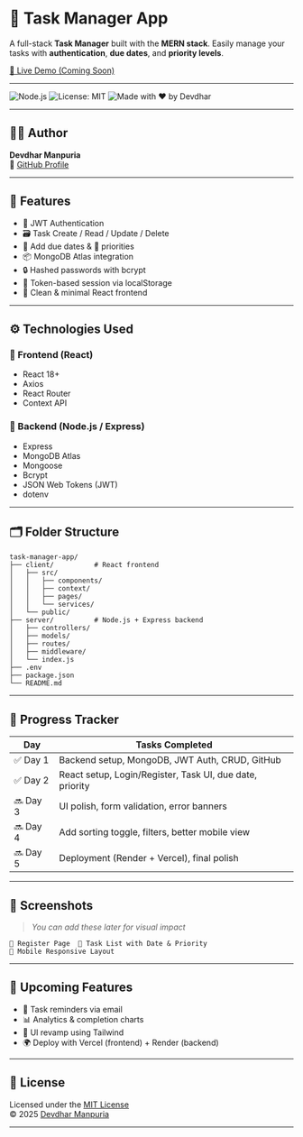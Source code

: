 # 📝 Task Manager App

A full-stack **Task Manager** built with the **MERN stack**. Easily manage your tasks with **authentication**, **due dates**, and **priority levels**.

[🚀 Live Demo (Coming Soon)](https://your-deployment-link.com)

---

![Node.js](https://img.shields.io/badge/Node.js-18.x-green?logo=node.js)
![License: MIT](https://img.shields.io/badge/License-MIT-blue.svg)
![Made with ❤️ by Devdhar](https://img.shields.io/badge/Made%20by-DevdharManpuria-red)

---

## 👨‍💻 Author

**Devdhar Manpuria**  
🔗 [GitHub Profile](https://github.com/DevdharManpuria)

---

## 📌 Features

- 🔐 JWT Authentication
- 🗃️ Task Create / Read / Update / Delete
- 📅 Add due dates & 🔺 priorities
- 📦 MongoDB Atlas integration
- 🔒 Hashed passwords with bcrypt
- 💾 Token-based session via localStorage
- 🧠 Clean & minimal React frontend

---

## ⚙️ Technologies Used

### 🧭 Frontend (React)
- React 18+
- Axios
- React Router
- Context API

### 🔧 Backend (Node.js / Express)
- Express
- MongoDB Atlas
- Mongoose
- Bcrypt
- JSON Web Tokens (JWT)
- dotenv

---

## 🗂️ Folder Structure

```
task-manager-app/
├── client/          # React frontend
│   ├── src/
│   │   ├── components/
│   │   ├── context/
│   │   ├── pages/
│   │   └── services/
│   └── public/
├── server/          # Node.js + Express backend
│   ├── controllers/
│   ├── models/
│   ├── routes/
│   ├── middleware/
│   └── index.js
├── .env
├── package.json
└── README.md
```

---

## 📆 Progress Tracker

| Day        | Tasks Completed                                       |
|------------|--------------------------------------------------------|
| ✅ Day 1   | Backend setup, MongoDB, JWT Auth, CRUD, GitHub         |
| ✅ Day 2   | React setup, Login/Register, Task UI, due date, priority |
| 🔜 Day 3   | UI polish, form validation, error banners              |
| 🔜 Day 4   | Add sorting toggle, filters, better mobile view        |
| 🔜 Day 5   | Deployment (Render + Vercel), final polish             |

---

## 🧪 Screenshots

> *You can add these later for visual impact*

```
📌 Register Page  📌 Task List with Date & Priority
📌 Mobile Responsive Layout
```

---

## 🔮 Upcoming Features

- 🔔 Task reminders via email
- 📊 Analytics & completion charts
- 🎨 UI revamp using Tailwind
- 🌍 Deploy with Vercel (frontend) + Render (backend)

---

## 📜 License

Licensed under the [MIT License](https://opensource.org/licenses/MIT)  
© 2025 [Devdhar Manpuria](https://github.com/DevdharManpuria)

---
